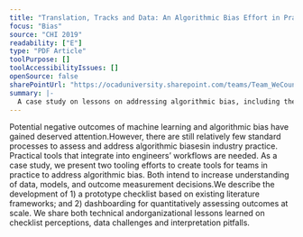 ```yaml
---
title: "Translation, Tracks and Data: An Algorithmic Bias Effort in Practice"
focus: "Bias"
source: "CHI 2019"
readability: ["E"]
type: "PDF Article"
toolPurpose: []
toolAccessibilityIssues: []
openSource: false
sharePointUrl: "https://ocaduniversity.sharepoint.com/teams/Team_WeCount/Shared%20Documents/Resources%20and%20Tools/Literature%20(curated)/Translation,%20Tracks%20&%20Data_an%20Algorithmic%20Bias%20Effort%20in%20Practice.pdf"
summary: |-
  A case study on lessons on addressing algorithmic bias, including the development of a bias checklist and dashboarding and data efforts for auditing.
---
```

Potential negative outcomes of machine learning and algorithmic bias have gained deserved attention.However, there are still relatively few standard processes to assess and address algorithmic biasesin industry practice. Practical tools that integrate into engineers’ workflows are needed. As a case study, we present two tooling efforts to create tools for teams in practice to address algorithmic bias. Both intend to increase understanding of data, models, and outcome measurement decisions.We describe the development of 1) a prototype checklist based on existing literature frameworks; and 2) dashboarding for quantitatively assessing outcomes at scale. We share both technical andorganizational lessons learned on checklist perceptions, data challenges and interpretation pitfalls.
